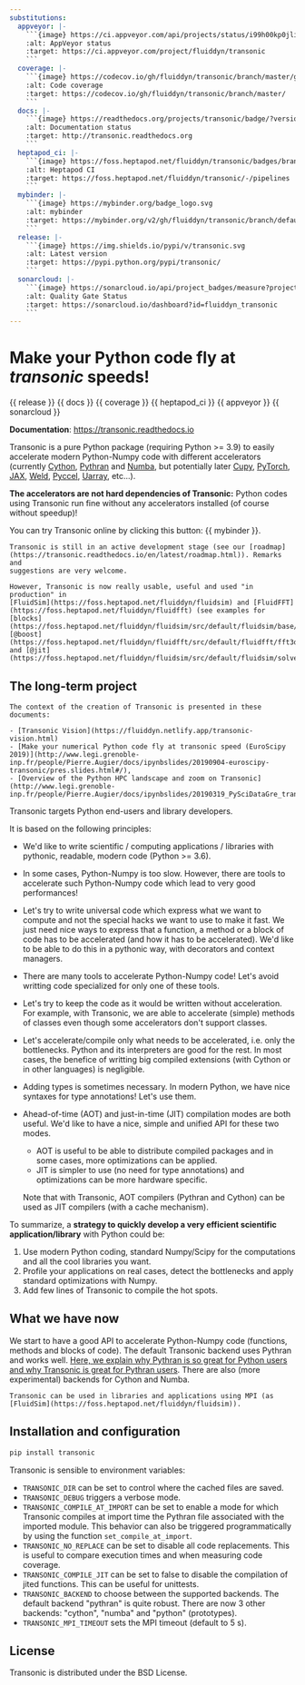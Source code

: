 ```yaml
---
substitutions:
  appveyor: |-
    ```{image} https://ci.appveyor.com/api/projects/status/i99h00kp0jliel8t?svg=true
    :alt: AppVeyor status
    :target: https://ci.appveyor.com/project/fluiddyn/transonic
    ```
  coverage: |-
    ```{image} https://codecov.io/gh/fluiddyn/transonic/branch/master/graph/badge.svg
    :alt: Code coverage
    :target: https://codecov.io/gh/fluiddyn/transonic/branch/master/
    ```
  docs: |-
    ```{image} https://readthedocs.org/projects/transonic/badge/?version=latest
    :alt: Documentation status
    :target: http://transonic.readthedocs.org
    ```
  heptapod_ci: |-
    ```{image} https://foss.heptapod.net/fluiddyn/transonic/badges/branch/default/pipeline.svg
    :alt: Heptapod CI
    :target: https://foss.heptapod.net/fluiddyn/transonic/-/pipelines
    ```
  mybinder: |-
    ```{image} https://mybinder.org/badge_logo.svg
    :alt: mybinder
    :target: https://mybinder.org/v2/gh/fluiddyn/transonic/branch/default?urlpath=lab/tree/doc/ipynb/executed
    ```
  release: |-
    ```{image} https://img.shields.io/pypi/v/transonic.svg
    :alt: Latest version
    :target: https://pypi.python.org/pypi/transonic/
    ```
  sonarcloud: |-
    ```{image} https://sonarcloud.io/api/project_badges/measure?project=fluiddyn_transonic&metric=alert_status
    :alt: Quality Gate Status
    :target: https://sonarcloud.io/dashboard?id=fluiddyn_transonic
    ```
---
```


# Make your Python code fly at *transonic* speeds!

{{ release }} {{ docs }} {{ coverage }} {{ heptapod_ci }} {{ appveyor }} {{ sonarcloud }}

**Documentation**: <https://transonic.readthedocs.io>

Transonic is a pure Python package (requiring Python >= 3.9) to easily
accelerate modern Python-Numpy code with different accelerators (currently
[Cython](https://cython.org/), [Pythran](https://github.com/serge-sans-paille/pythran) and [Numba](https://numba.pydata.org/), but potentially later [Cupy](https://cupy.chainer.org/), [PyTorch](https://pytorch.org/), [JAX](https://github.com/google/jax), [Weld](https://www.weld.rs/), [Pyccel](https://github.com/pyccel/pyccel), [Uarray](https://github.com/Quansight-Labs/uarray), etc...).

**The accelerators are not hard dependencies of Transonic:** Python codes using
Transonic run fine without any accelerators installed (of course without
speedup)!

You can try Transonic online by clicking this button: {{ mybinder }}.

```{warning}
Transonic is still in an active development stage (see our [roadmap](https://transonic.readthedocs.io/en/latest/roadmap.html)). Remarks and
suggestions are very welcome.

However, Transonic is now really usable, useful and used "in production" in
[FluidSim](https://foss.heptapod.net/fluiddyn/fluidsim) and [FluidFFT](https://foss.heptapod.net/fluiddyn/fluidfft) (see examples for [blocks](https://foss.heptapod.net/fluiddyn/fluidsim/src/default/fluidsim/base/time_stepping/pseudo_spect.py),
[@boost](https://foss.heptapod.net/fluiddyn/fluidfft/src/default/fluidfft/fft3d/operators.py)
and [@jit](https://foss.heptapod.net/fluiddyn/fluidsim/src/default/fluidsim/solvers/plate2d/output/correlations_freq.py)).
```

## The long-term project

```{note}
The context of the creation of Transonic is presented in these documents:

- [Transonic Vision](https://fluiddyn.netlify.app/transonic-vision.html)
- [Make your numerical Python code fly at transonic speed (EuroScipy 2019)](http://www.legi.grenoble-inp.fr/people/Pierre.Augier/docs/ipynbslides/20190904-euroscipy-transonic/pres.slides.html#/),
- [Overview of the Python HPC landscape and zoom on Transonic](http://www.legi.grenoble-inp.fr/people/Pierre.Augier/docs/ipynbslides/20190319_PySciDataGre_transonic/pres_20190319_PySciDataGre_transonic.slides.html).
```

Transonic targets Python end-users and library developers.

It is based on the following principles:

- We'd like to write scientific / computing applications / libraries with
  pythonic, readable, modern code (Python >= 3.6).

- In some cases, Python-Numpy is too slow. However, there are tools to
  accelerate such Python-Numpy code which lead to very good performances!

- Let's try to write universal code which express what we want to compute and
  not the special hacks we want to use to make it fast. We just need nice ways
  to express that a function, a method or a block of code has to be accelerated
  (and how it has to be accelerated). We'd like to be able to do this in a
  pythonic way, with decorators and context managers.

- There are many tools to accelerate Python-Numpy code! Let's avoid writting
  code specialized for only one of these tools.

- Let's try to keep the code as it would be written without acceleration. For
  example, with Transonic, we are able to accelerate (simple) methods of
  classes even though some accelerators don't support classes.

- Let's accelerate/compile only what needs to be accelerated, i.e. only the
  bottlenecks. Python and its interpreters are good for the rest. In most
  cases, the benefice of writting big compiled extensions (with Cython or in
  other languages) is negligible.

- Adding types is sometimes necessary. In modern Python, we have nice syntaxes
  for type annotations! Let's use them.

- Ahead-of-time (AOT) and just-in-time (JIT) compilation modes are both useful.
  We'd like to have a nice, simple and unified API for these two modes.

  - AOT is useful to be able to distribute compiled packages and in some cases,
    more optimizations can be applied.
  - JIT is simpler to use (no need for type annotations) and optimizations can
    be more hardware specific.

  Note that with Transonic, AOT compilers (Pythran and Cython) can be used as
  JIT compilers (with a cache mechanism).

To summarize, a **strategy to quickly develop a very efficient scientific
application/library** with Python could be:

1. Use modern Python coding, standard Numpy/Scipy for the computations and all
   the cool libraries you want.
2. Profile your applications on real cases, detect the bottlenecks and apply
   standard optimizations with Numpy.
3. Add few lines of Transonic to compile the hot spots.

## What we have now

We start to have a good API to accelerate Python-Numpy code (functions, methods
and blocks of code). The default Transonic backend uses Pythran and works well.
[Here, we explain why Pythran is so great for Python users and why Transonic is
great for Pythran users](https://transonic.readthedocs.io/en/latest/backends/pythran.html). There are
also (more experimental) backends for Cython and Numba.

```{note}
Transonic can be used in libraries and applications using MPI (as
[FluidSim](https://foss.heptapod.net/fluiddyn/fluidsim)).
```

## Installation and configuration

```bash
pip install transonic
```

Transonic is sensible to environment variables:

- `TRANSONIC_DIR` can be set to control where the cached files are
  saved.
- `TRANSONIC_DEBUG` triggers a verbose mode.
- `TRANSONIC_COMPILE_AT_IMPORT` can be set to enable a mode for which
  Transonic compiles at import time the Pythran file associated with the
  imported module. This behavior can also be triggered programmatically
  by using the function `set_compile_at_import`.
- `TRANSONIC_NO_REPLACE` can be set to disable all code replacements.
  This is useful to compare execution times and when measuring code coverage.
- `TRANSONIC_COMPILE_JIT` can be set to false to disable the
  compilation of jited functions. This can be useful for unittests.
- `TRANSONIC_BACKEND` to choose between the supported backends. The
  default backend "pythran" is quite robust. There are now 3 other backends:
  "cython", "numba" and "python" (prototypes).
- `TRANSONIC_MPI_TIMEOUT` sets the MPI timeout (default to 5 s).

## License

Transonic is distributed under the BSD License.
